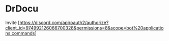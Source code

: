 # DrDocu

Invite [https://discord.com/api/oauth2/authorize?client_id=974992126066700328&permissions=8&scope=bot%20applications.commands]